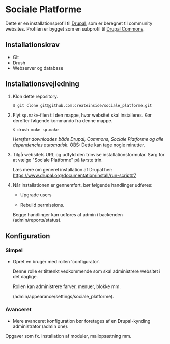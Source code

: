 # Sociale Platforme

Dette er en installationsprofil til [Drupal](https://www.drupal.org/), som er beregnet til community websites. Profilen er bygget som en subprofil til [Drupal Commons](https://www.drupal.org/project/commons).

## Installationskrav

- Git
- Drush
- Webserver og database

## Installationsvejledning

1. Klon dette repository.

    ```
    $ git clone git@github.com:createinside/sociale_platforme.git
    ```

2. Flyt ``sp.make``-filen til den mappe, hvor websitet skal installeres. Kør derefter følgende kommando fra denne mappe.

    ```
    $ drush make sp.make
    ```

    *Herefter downloades både Drupal, Commons, Sociale Platforme og alle dependencies automatisk.* OBS: Dette kan tage nogle minutter.

3. Tilgå websitets URL og udfyld den trinvise installationsformular. Sørg for at vælge "Sociale Platforme" på første trin.

    Læs mere om generel installation af Drupal her: https://www.drupal.org/documentation/install/run-script#7

4. Når installationen er gennemført, bør følgende handlinger udføres:

    * Upgrade users

    * Rebuild permissions.      

    Begge handlinger kan udføres af admin i backenden (admin/reports/status).  

## Konfiguration

### Simpel
- Opret en bruger med rollen 'configurator'.

  Denne rolle er tiltænkt vedkommende som skal administrere websitet i det daglige.

  Rollen kan administrere farver, menuer, blokke mm.

  (admin/appearance/settings/sociale_platforme).

### Avanceret
  - Mere avanceret konfiguration bør foretages af en Drupal-kynding administrator (admin one).

  Opgaver som fx. installation af moduler, mailopsætning mm.
